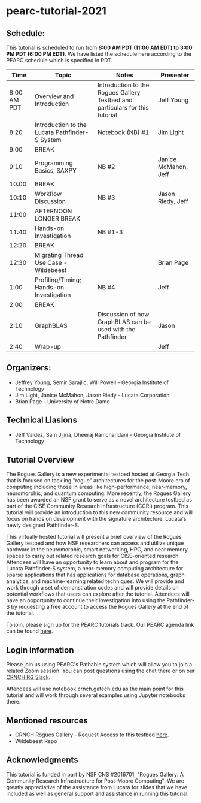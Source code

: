 # pearc-tutorial-2021

<!--## https://github.com/crnch-rg/pearc-tutorial-2021/-->

## Schedule:

This tutorial is scheduled to run from **8:00 AM PDT (11:00 AM EDT) to 3:00 PM PDT (6:00 PM EDT)**. We have listed the schedule here according to the PEARC schedule which is specified in PDT.

| Time | Topic | Notes | Presenter | 
| ------------- | -------------| -------------|-------------|
| 8:00 AM PDT  | Overview and Introduction | Introduction to the Rogues Gallery Testbed and particulars for this tutorial | Jeff Young |
| 8:20 | Introduction to the Lucata Pathfinder-S System | Notebook (NB) #1 | Jim Light |  
| 9:00  | BREAK | | |  
| 9:10 | Programming Basics, SAXPY | NB #2  | Janice McMahon, Jeff |  
| 10:00  | BREAK | | |  
| 10:10 | Workflow Discussion |  NB #3  | Jason Riedy, Jeff |  
| 11:00 | AFTERNOON LONGER BREAK   |   |  |  
| 11:40 | Hands-on Investigation  | NB #1-3 |  |  
| 12:20 | BREAK |  |  |  
| 12:30 | Migrating Thread Use Case - Wildebeest |   | Brian Page |  
| 1:00 | Profiling/Timing; Hands-on Investigation  | NB #4  | Jeff |  
| 2:00 | BREAK  |   |  |  
| 2:10 | GraphBLAS  | Discussion of how GraphBLAS can be used with the Pathfinder  | Jason  |  
| 2:40 | Wrap-up   |   | Jeff  |  

## Organizers:

* Jeffrey Young, Semir Sarajlic, Will Powell - Georgia Institute of Technology
* Jim Light, Janice McMahon, Jason Riedy - Lucata Corporation
* Brian Page - University of Notre Dame

## Technical Liasions
* Jeff Valdez, Sam Jijina, Dheeraj Ramchandani - Georgia Institute of Technology

## Tutorial Overview
The Rogues Gallery is a new experimental testbed hosted at Georgia Tech that is focused on tackling "rogue" architectures for the post-Moore era of computing including those in areas like high-performance, near-memory, neuromorphic, and quantum computing. More recently, the Rogues Gallery has been awarded an NSF grant to serve as a novel architecture testbed as part of the CISE Community Research Infrastructure (CCRI) program. This tutorial will provide an introduction to this new community resource and will focus on hands on development with the signature architecture, Lucata's newly designed Pathfinder-S.

This virtually hosted tutorial will present a brief overview of the Rogues Gallery testbed and how NSF researchers can access and utilize unique hardware in the neuromorphic, smart networking, HPC, and near memory spaces to carry out related research goals for CISE-oriented research. Attendees will have an opportunity to learn about and program for the Lucata Pathfinder-S system, a near-memory computing architecture for sparse applications that has applications for database operations, graph analytics, and machine-learning related techniques. We will provide and work through a set of demonstration codes and will provide details on potential workflows that users can explore after the tutorial. Attendees will have an opportunity to continue their investigation into using the Pathfinder-S by requesting a free account to access the Rogues Gallery at the end of the tutorial.

To join, please sign up for the PEARC tutorials track. Our PEARC agenda link can be found [here](https://sched.co/kLmR).

 
## Login information
Please join us using PEARC's Pathable system which will allow you to join a related Zoom session. You can post questions using the chat there or on our [CRNCH RG Slack](https://join.slack.com/t/gt-crnch-rg/shared_invite/zt-thaxo3ds-zyb26ZW~IjACwgE_dN7MBA).

Attendees will use notebook.crnch.gatech.edu as the main point for this tutorial and will work through several examples using Jupyter notebooks there.

## Mentioned resources
* CRNCH Rogues Gallery - Request Access to this testbed [here](http://crnch.gatech.edu/request-rogues-access).
* Wildebeest Repo

## Acknowledgments
This tutorial is funded in part by NSF CNS #2016701, "Rogues Gallery: A Community Research Infrastructure for Post-Moore Computing". We are greatly appreciative of the assistance from Lucata for slides that we have included as well as general support and assistance in running this tutorial.
